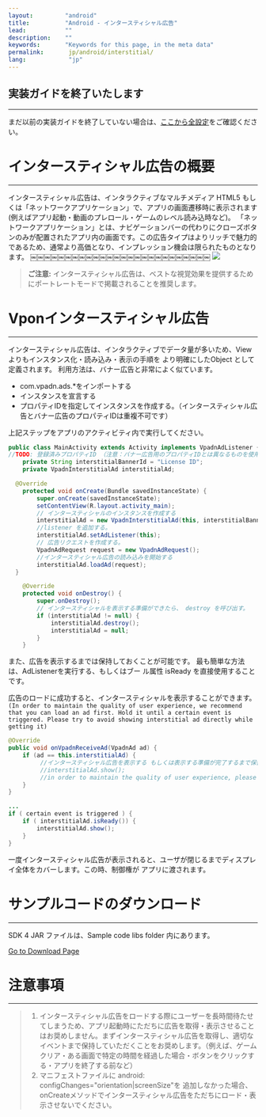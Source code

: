 ```yaml
---
layout:         "android"
title:          "Android - インタースティシャル広告"
lead:           ""
description:    ""
keywords:       "Keywords for this page, in the meta data"
permalink:       jp/android/interstitial/
lang:            "jp"
---
```


## 実装ガイドを終了いたします
---
まだ以前の実装ガイドを終了していない場合は、[ここから全設定](../integration-guide)をご確認ください。

# インタースティシャル広告の概要
---
インタースティシャル広告は、インタラクティブなマルチメディア HTML5 もしくは「ネットワークアプリケーション」で、アプリの画面遷移時に表示されます (例えばアプリ起動・動画のプレロール・ゲームのレベル読み込時など)。 「ネットワークアプリケーション」とは、ナビゲーションバーの代わりにクローズボタンのみが配置されたアプリ内の画面です。この広告タイプはよりリッチで魅力的であるため、通常より高価となり、インプレッション機会は限られたものとなります。 ￼￼￼￼￼￼￼￼￼￼￼￼￼￼￼￼￼￼￼￼￼￼￼￼￼￼
![]({{site.imgurl}}/Interstitial.png)

> **ご注意:**
> インタースティシャル広告は、ベストな視覚効果を提供するためにポートレートモードで掲載されることを推奨します。


# Vponインタースティシャル広告
---
インタースティシャル広告は、インタラクティブでデータ量が多いため、View よりもインスタンス化・読み込み・表示の手順を より明確にしたObject として定義されます。
利用方法は、バナー広告と非常によく似ています。

* com.vpadn.ads.\*をインポートする
* インスタンスを宣言する
* プロパティIDを指定してインスタンスを作成する。（インタースティシャル広告とバナー広告のプロパティIDは重複不可です）

上記ステップをアプリのアクティビティ内で実行してください。


```java
public class MainActivity extends Activity implements VpadnAdListener {
//TODO: 登録済みプロパティID （注意：バナー広告用のプロパティIDとは異なるものを使用）
	private String interstitialBannerId = "License ID";
	private VpadnInterstitialAd interstitialAd;

  @Override
	protected void onCreate(Bundle savedInstanceState) {
		super.onCreate(savedInstanceState);
		setContentView(R.layout.activity_main);
		// インタースティシャルのインスタンスを作成する
		interstitialAd = new VpadnInterstitialAd(this, interstitialBannerId, "TW");
		//listener を追加する。
		interstitialAd.setAdListener(this);
		// 広告リクエストを作成する。
		VpadnAdRequest request = new VpadnAdRequest();
		//インタースティシャル広告の読み込みを開始する
		interstitialAd.loadAd(request);
  }

	@Override
	protected void onDestroy() {
		super.onDestroy();
		// インタースティシャルを表示する準備ができたら、 destroy を呼び出す。
		if (interstitialAd != null) {
			interstitialAd.destroy();
			interstitialAd = null;
		}
	}
```


また、広告を表示するまでは保持しておくことが可能です。 最も簡単な方法は、AdListenerを実行する、もしくはブー ル属性 isReady を直接使用することです。

広告のロードに成功すると、インタースティシャルを表示することができます。`(In order to maintain the quality of user experience, we recommend that you can load an ad first. Hold it until a certain event is triggered. Please try to avoid showing interstitial ad directly while getting it)`

```java
@Override
public void onVpadnReceiveAd(VpadnAd ad) {
	if (ad == this.interstitialAd) {
		 //インタースティシャル広告を表示する もしくは表示する準備が完了するまで保留する
	 	 //interstitialAd.show();
		 //in order to maintain the quality of user experience, please try to avoid showing interstitial ad directly while getting it.
	}
}

...
if ( certain event is triggered ) {
	if ( interstitialAd.isReady()) {
		interstitialAd.show();
	}
}

```

一度インタースティシャル広告が表示されると、ユーザが閉じるまでディスプレイ全体をカバーします。この時、制御権が アプリに渡されます。

# サンプルコードのダウンロード
---
SDK 4 JAR ファイルは、Sample code libs folder 内にあります。

[Go to Download Page]

# 注意事項
---
> 1. インタースティシャル広告をロードする際にユーザーを長時間待たせてしまうため、アプリ起動時にただちに広告を取得・表示させることはお奨めしません。まずインタースティシャル広告を取得し、適切なイベントまで保持していただくことをお奨めします。（例えば、ゲームクリア・ある画面で特定の時間を経過した場合・ボタンをクリックする・アプリを終了する前など）
> 2. マニフェストファイルに android: configChanges="orientation|screenSize"を 追加しなかった場合、onCreateメソッドでインタースティシャル広告をただちにロード・表示させないでください。



[Go to Download Page]:{{site.baseurl}}/zh-tw/ios/download
[advanced setting]: ../advanced/
